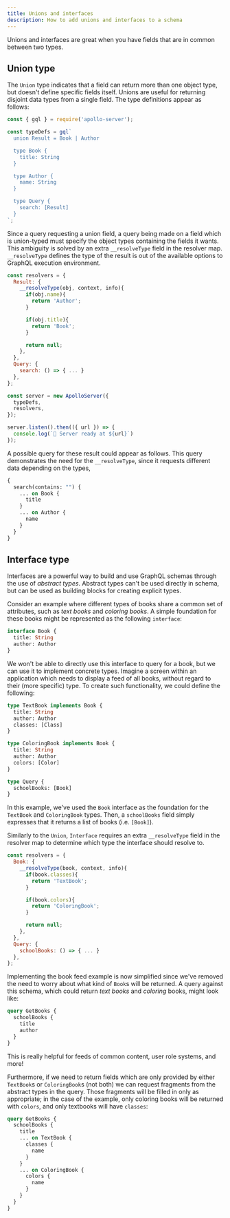 ```yaml
---
title: Unions and interfaces
description: How to add unions and interfaces to a schema
---
```


Unions and interfaces are great when you have fields that are in common between two types.

## Union type

The `Union` type indicates that a field can return more than one object type, but doesn't define specific fields itself. Unions are useful for returning disjoint data types from a single field. The type definitions appear as follows:

```js
const { gql } = require('apollo-server');

const typeDefs = gql`
  union Result = Book | Author

  type Book {
    title: String
  }

  type Author {
    name: String
  }

  type Query {
    search: [Result]
  }
`;
```

Since a query requesting a union field, a query being made on a field which is union-typed must specify the object types containing the fields it wants. This ambiguity is solved by an extra `__resolveType` field in the resolver map. `__resolveType` defines the type of the result is out of the available options to GraphQL execution environment.

```js
const resolvers = {
  Result: {
    __resolveType(obj, context, info){
      if(obj.name){
        return 'Author';
      }

      if(obj.title){
        return 'Book';
      }

      return null;
    },
  },
  Query: {
    search: () => { ... }
  },
};

const server = new ApolloServer({
  typeDefs,
  resolvers,
});

server.listen().then(({ url }) => {
  console.log(`🚀 Server ready at ${url}`)
});
```

A possible query for these result could appear as follows. This query demonstrates the need for the `__resolveType`, since it requests different data depending on the types,

```graphql
{
  search(contains: "") {
    ... on Book {
      title
    }
    ... on Author {
      name
    }
  }
}
```

## Interface type

Interfaces are a powerful way to build and use GraphQL schemas through the use of _abstract types_. Abstract types can't be used directly in schema, but can be used as building blocks for creating explicit types.

Consider an example where different types of books share a common set of attributes, such as _text books_ and _coloring books_. A simple foundation for these books might be represented as the following `interface`:

```graphql
interface Book {
  title: String
  author: Author
}
```

We won't be able to directly use this interface to query for a book, but we can use it to implement concrete types. Imagine a screen within an application which needs to display a feed of all books, without regard to their (more specific) type. To create such functionality, we could define the following:

```graphql
type TextBook implements Book {
  title: String
  author: Author
  classes: [Class]
}

type ColoringBook implements Book {
  title: String
  author: Author
  colors: [Color]
}

type Query {
  schoolBooks: [Book]
}
```

In this example, we've used the `Book` interface as the foundation for the `TextBook` and `ColoringBook` types. Then, a `schoolBooks` field simply expresses that it returns a list of books (i.e. `[Book]`).

Similarly to the `Union`, `Interface` requires an extra `__resolveType` field in the resolver map to determine which type the interface should resolve to.

```js
const resolvers = {
  Book: {
    __resolveType(book, context, info){
      if(book.classes){
        return 'TextBook';
      }

      if(book.colors){
        return 'ColoringBook';
      }

      return null;
    },
  },
  Query: {
    schoolBooks: () => { ... }
  },
};
```

Implementing the book feed example is now simplified since we've removed the need to worry about what kind of `Book`s will be returned. A query against this schema, which could return _text books_ and _coloring_ books, might look like:

```graphql
query GetBooks {
  schoolBooks {
    title
    author
  }
}
```

This is really helpful for feeds of common content, user role systems, and more!

Furthermore, if we need to return fields which are only provided by either `TextBook`s or `ColoringBook`s (not both) we can request fragments from the abstract types in the query. Those fragments will be filled in only as appropriate; in the case of the example, only coloring books will be returned with `colors`, and only textbooks will have `classes`:

```graphql
query GetBooks {
  schoolBooks {
    title
    ... on TextBook {
      classes {
        name
      }
    }
    ... on ColoringBook {
      colors {
        name
      }
    }
  }
}
```
